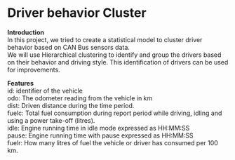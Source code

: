 # Driver behavior Cluster
**Introduction**
<br/> In this project, we tried to create a statistical model to cluster driver behavior based on CAN Bus sensors data.
<br/> We will use Hierarchical clustering to identify and group the drivers based on their behavior and driving style. This identification of drivers can be used for improvements.

**Features**
<br/> id: identifier of the vehicle
<br/> odo: The odometer reading from the vehicle in km
<br/> dist: Driven distance during the time period.
<br/> fuelc: Total fuel consumption during report period while driving, idling and using a power take-off (litres).
<br/> idle: Engine running time in idle mode expressed as HH:MM:SS
<br/> pause: Engine running time with pause expressed as HH:MM:SS
<br/> fuelr: How many litres of fuel the vehicle or driver has consumed per 100 km.
